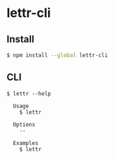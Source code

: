 # lettr-cli

## Install

```bash
$ npm install --global lettr-cli
```

## CLI

```
$ lettr --help

  Usage
    $ lettr

  Options
    --

  Examples
    $ lettr
```
